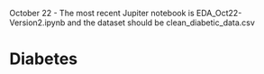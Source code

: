 October 22 - The most recent Jupiter notebook is EDA_Oct22-Version2.ipynb and the dataset should be clean_diabetic_data.csv
# Diabetes
